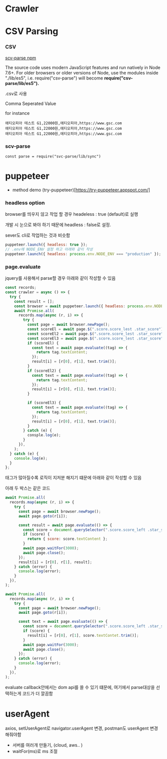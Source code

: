 # Crawler

# CSV Parsing

### CSV

[scv-parse npm](https://www.npmjs.com/package/csv-parse)

The source code uses modern JavaScript features and run natively in Node 7.6+. For older browsers or older versions of Node, use the modules inside "./lib/es5", i.e. require("csv-parse") will become **require("csv-parse/lib/es5").**

.csv로 사용

Comma Seperated Value

for instance

```
에티오피아 테스트 G1,22000원,에티오피아,https://www.gsc.com
에티오피아 테스트 G1,22000원,에티오피아,https://www.gsc.com
에티오피아 테스트 G1,22000원,에티오피아,https://www.gsc.com
```

### scv-parse

`const parse = require("svc-parse/lib/sync")`

# puppeteer

- method demo
  (try-puppeteer)[https://try-puppeteer.appspot.com/]

### headless option

browser를 띄우지 않고 작업 할 경우 headeless : true (default)로 실행

개발 시 눈으로 봐야 하기 때문에 headless : false로 설정.

sever도 cli로 작업하는 것과 비슷함

```js
puppeteer.launch({ headless: true });
// .env에 NODE_ENV 설정 하고 아래와 같이 작성
puppeteer.launch({ headless: process.env.NODE_ENV === "production" });
```

### page.evaluate

jquery를 사용해서 parse할 경우 아래와 같이 작성할 수 있음

```js
const records;
const crawler = async () => {
  try {
    const result = [];
    const browser = await puppeteer.launch({ headless: process.env.NODE_ENV === "production" });
    await Promise.all(
      records.map(async (r, i) => {
        try {
          const page = await browser.newPage();
          const scoreEl = await page.$(".score.score_lest .star_score");
          const scoreEl2 = await page.$(".score.score_lest .star_score");
          const scoreEl3 = await page.$(".score.score_lest .star_score");
          if (scoreEl) {
            const text = await page.evaluate((tag) => {
              return tag.textContent;
            });
            result[i] = [r[0], r[1], text.trim()];
          }
          if (scoreEl2) {
            const text = await page.evaluate((tag) => {
              return tag.textContent;
            });
            result[i] = [r[0], r[1], text.trim()];
          }

          if (scoreEl3) {
            const text = await page.evaluate((tag) => {
              return tag.textContent;
            });
            result[i] = [r[0], r[1], text.trim()];
          }
        } catch (e) {
          consple.log(e);
        }
      }),
    );
  } catch (e) {
    console.log(e);
  }
};
```

태그가 많아질수록 로직이 지저분 해지기 떄문에 아래와 같이 작성할 수 있음

아래 두 박스는 같은 코드

```js
await Promise.all(
  records.map(async (r, i) => {
    try {
      const page = await browser.newPage();
      await page.goto(r[i]);

      const result = await page.evaluate(() => {
        const score = document.querySelector(".score.score_left .star_score");
        if (score) {
          return { score: score.textContent };
        }
        await page.waitFor(3000);
        await page.close();
      });
      result[i] = [r[0], r[1], result];
    } catch (error) {
      console.log(error);
    }
  }),
);
```

```js
await Promise.all(
  records.map(async (r, i) => {
    try {
      const page = await browser.newPage();
      await page.goto(r[i]);

      const text = await page.evaluate(() => {
        const score = document.querySelector(".score.score_left .star_score");
        if (score) {
          result[i] = [r[0], r[1], score.textContet.trim()];
        }
        await page.waitFor(3000);
        await page.close();
      });
    } catch (error) {
      console.log(error);
    }
  }),
);
```

evaluate callback안에서는 dom api를 쓸 수 있기 떄문에, 여기에서 parse대상을 선택하는게 코드가 더 깔끔함

# userAgent

axios, setUserAgent로 navigator.userAgent 변경, postman도 userAgent 변경해줘야함

- 서버를 여러개 만들기, (cloud, aws.. )
- waitFor(ms)로 ms 조절
